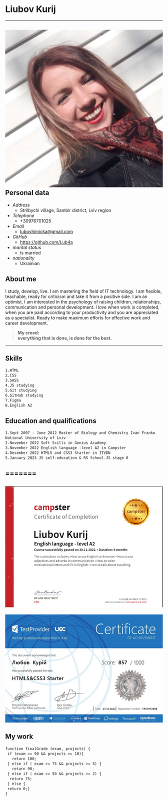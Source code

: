 
**Liubov Kurij**
=========
****************************
![userphoto](/image/photo.jpg)
Personal data 
-----
+ *Address*  
    + Strilbychi village, Sambir district, Lviv region  
+ *Telephone*  
   +  +30976701025  
+ *Email*  
    + lubovhimicka@gmail.com  
+ *GitHub*  
   +  https://github.com/Lub4a  
+ *marital status*  
    + is married  
+ *nationality*  
   + Ukrainian
    
About me
------
I study, develop, live.
I am mastering the field of IT technology. I am flexible, teachable, ready for criticism and take it from a positive side. I am an optimist, I am interested in the psychology of raising children, relationships, communication and personal development.
I love when work is completed, when you are paid according to your productivity and you are appreciated as a specialist. Ready to make maximum efforts for effective work and career development.
>**My creed:   
>everything that is done, is done for the best.**
*************************
Skills 
--------
    1.HTML  
    2.CSS
    3.SASS  
    4.JS studying  
    5.Git studying  
    6.GitHub studying  
    7.Figma  
    8.English A2  
    
Education and qualifications 
--------
    1.Sept 2007 - June 2012 Master of Biology and Chemistry Ivan Franko National University of Lviv
    2.November 2022 Soft Scills in Genius Academy
    3.November 2022 English language -level A2 in Campster
    4.Desember 2022 HTML5 and CSS3 Starter in ITVDN
    5.January 2023 JS self-education & RS School.JS stage 0
=======
---------------------------
 ![certificateEN](/image/en.jpg) 
 --------------------------- 
 ![certificateHTML&CSS](/image/cert.jpg)
 
My work  
 ------
 ```
function finalGrade (exam, projects) {
  if (exam >= 90 && projects >= 10){
    return 100;
  } else if ( exam >= 75 && projects >= 5) {
    return 90;
  } else if ( exam >= 50 && projects >= 2) {
   return 75;
  } else {
  return 0;} 
}
